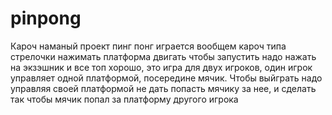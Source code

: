 # pinpong
Кароч наманый проект пинг понг играется вообщем кароч типа стрелочки нажимать платформа двигать
чтобы запустить надо нажать на экзэшник и все топ хорошо, это игра для двух игроков, один игрок управляет одной платформой, посередине мячик. 
Чтобы выйграть надо управляя своей платформой не дать попасть мячику за нее, и сделать так чтобы мячик попал за платформу другого игрока
